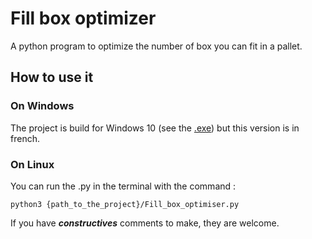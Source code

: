 # Fill box optimizer

A python program to optimize the number of box you can fit in a pallet.

## How to use it

### On Windows

The project is build for Windows 10 (see the [.exe](Fill_box_optimiser_v1.4.exe)) but this version is in french.

### On Linux

You can run the .py in the terminal with the command :

``` python3 {path_to_the_project}/Fill_box_optimiser.py ```

If you have ***constructives*** comments to make, they are welcome.
